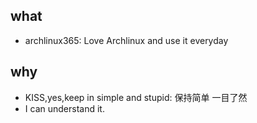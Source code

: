 ## what 

* archlinux365: Love Archlinux and use it everyday

## why

* KISS,yes,keep in simple and stupid: 保持简单 一目了然
* I can understand it.
